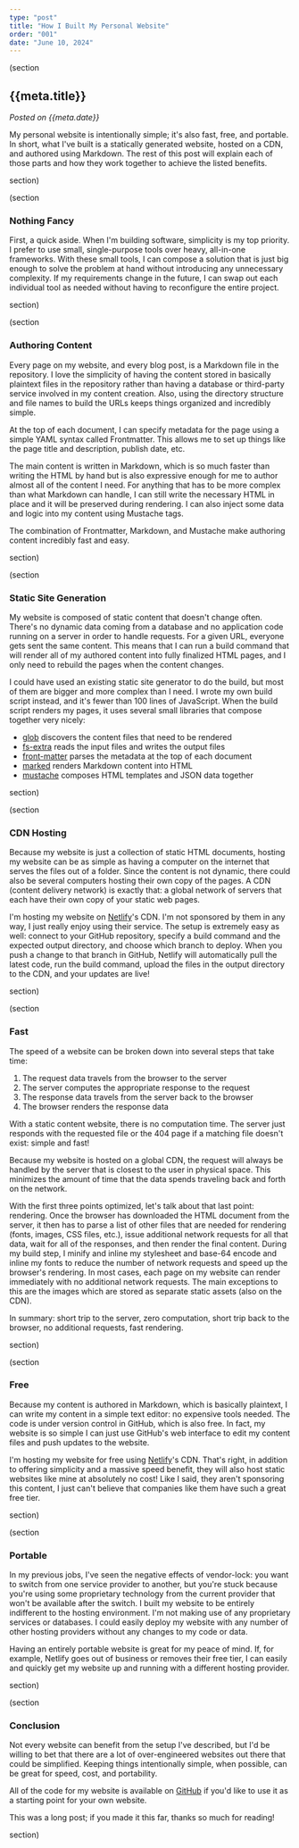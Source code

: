 ```yaml
---
type: "post"
title: "How I Built My Personal Website"
order: "001"
date: "June 10, 2024"
---
```


(section

## {{meta.title}}

*Posted on {{meta.date}}*

My personal website is intentionally simple; it's also fast, free, and portable. In short, what I've built is a statically generated website, hosted on a CDN, and authored using Markdown. The rest of this post will explain each of those parts and how they work together to achieve the listed benefits.

section)

(section

### Nothing Fancy

First, a quick aside. When I'm building software, simplicity is my top priority. I prefer to use small, single-purpose tools over heavy, all-in-one frameworks. With these small tools, I can compose a solution that is just big enough to solve the problem at hand without introducing any unnecessary complexity. If my requirements change in the future, I can swap out each individual tool as needed without having to reconfigure the entire project.

section)

(section

### Authoring Content

Every page on my website, and every blog post, is a Markdown file in the repository. I love the simplicity of having the content stored in basically plaintext files in the repository rather than having a database or third-party service involved in my content creation. Also, using the directory structure and file names to build the URLs keeps things organized and incredibly simple.

At the top of each document, I can specify metadata for the page using a simple YAML syntax called Frontmatter. This allows me to set up things like the page title and description, publish date, etc.

The main content is written in Markdown, which is so much faster than writing the HTML by hand but is also expressive enough for me to author almost all of the content I need. For anything that has to be more complex than what Markdown can handle, I can still write the necessary HTML in place and it will be preserved during rendering. I can also inject some data and logic into my content using Mustache tags.

The combination of Frontmatter, Markdown, and Mustache make authoring content incredibly fast and easy.

section)

(section

### Static Site Generation

My website is composed of static content that doesn't change often. There's no dynamic data coming from a database and no application code running on a server in order to handle requests. For a given URL, everyone gets sent the same content. This means that I can run a build command that will render all of my authored content into fully finalized HTML pages, and I only need to rebuild the pages when the content changes.

I could have used an existing static site generator to do the build, but most of them are bigger and more complex than I need. I wrote my own build script instead, and it's fewer than 100 lines of JavaScript. When the build script renders my pages, it uses several small libraries that compose together very nicely:

- [glob](https://github.com/isaacs/node-glob) discovers the content files that need to be rendered
- [fs-extra](https://github.com/jprichardson/node-fs-extra) reads the input files and writes the output files
- [front-matter](https://github.com/jxson/front-matter) parses the metadata at the top of each document
- [marked](https://github.com/markedjs/marked) renders Markdown content into HTML
- [mustache](https://github.com/janl/mustache.js) composes HTML templates and JSON data together

section)

(section

### CDN Hosting

Because my website is just a collection of static HTML documents, hosting my website can be as simple as having a computer on the internet that serves the files out of a folder. Since the content is not dynamic, there could also be several computers hosting their own copy of the pages. A CDN (content delivery network) is exactly that: a global network of servers that each have their own copy of your static web pages.

I'm hosting my website on [Netlify](https://www.netlify.com)'s CDN. I'm not sponsored by them in any way, I just really enjoy using their service. The setup is extremely easy as well: connect to your GitHub repository, specify a build command and the expected output directory, and choose which branch to deploy. When you push a change to that branch in GitHub, Netlify will automatically pull the latest code, run the build command, upload the files in the output directory to the CDN, and your updates are live!

section)

(section

### Fast

The speed of a website can be broken down into several steps that take time:

1. The request data travels from the browser to the server
2. The server computes the appropriate response to the request
3. The response data travels from the server back to the browser
4. The browser renders the response data

With a static content website, there is no computation time. The server just responds with the requested file or the 404 page if a matching file doesn't exist: simple and fast!

Because my website is hosted on a global CDN, the request will always be handled by the server that is closest to the user in physical space. This minimizes the amount of time that the data spends traveling back and forth on the network.

With the first three points optimized, let's talk about that last point: rendering. Once the browser has downloaded the HTML document from the server, it then has to parse a list of other files that are needed for rendering (fonts, images, CSS files, etc.), issue additional network requests for all that data, wait for all of the responses, and then render the final content. During my build step, I minify and inline my stylesheet and base-64 encode and inline my fonts to reduce the number of network requests and speed up the browser's rendering. In most cases, each page on my website can render immediately with no additional network requests. The main exceptions to this are the images which are stored as separate static assets (also on the CDN).

In summary: short trip to the server, zero computation, short trip back to the browser, no additional requests, fast rendering.

section)

(section

### Free

Because my content is authored in Markdown, which is basically plaintext, I can write my content in a simple text editor: no expensive tools needed. The code is under version control in GitHub, which is also free. In fact, my website is so simple I can just use GitHub's web interface to edit my content files and push updates to the website.

I'm hosting my website for free using [Netlify](https://www.netlify.com)'s CDN. That's right, in addition to offering simplicity and a massive speed benefit, they will also host static websites like mine at absolutely no cost! Like I said, they aren't sponsoring this content, I just can't believe that companies like them have such a great free tier.

section)

(section

### Portable

In my previous jobs, I've seen the negative effects of vendor-lock: you want to switch from one service provider to another, but you're stuck because you're using some proprietary technology from the current provider that won't be available after the switch. I built my website to be entirely indifferent to the hosting environment. I'm not making use of any proprietary services or databases. I could easily deploy my website with any number of other hosting providers without any changes to my code or data.

Having an entirely portable website is great for my peace of mind. If, for example, Netlify goes out of business or removes their free tier, I can easily and quickly get my website up and running with a different hosting provider.

section)

(section

### Conclusion

Not every website can benefit from the setup I've described, but I'd be willing to bet that there are a lot of over-engineered websites out there that could be simplified. Keeping things intentionally simple, when possible, can be great for speed, cost, and portability.

All of the code for my website is available on [GitHub](https://github.com/ZacharyGodfrey/personal-site) if you'd like to use it as a starting point for your own website.

This was a long post; if you made it this far, thanks so much for reading!

section)
